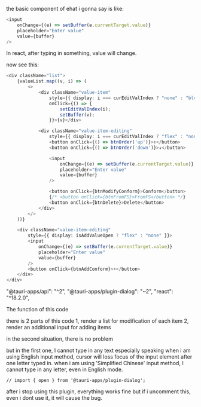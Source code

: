 
the basic component of ehat i gonna say is like:

```js
<input
    onChange={(e) => setBuffer(e.currentTarget.value)}
    placeholder="Enter value"
    value={buffer}
/>
```

In react, after typing in something, value will change.

now see this:

```typescript
<div className="list">
    {valueList.map((v, i) => (
        <>
            <div className="value-item"
                style={{ display: i === curEditValIndex ? "none" : "block" }}
                onClick={() => {
                    setEditValIndex(i);
                    setBuffer(v);
                }}>{v}</div>

            <div className="value-item-editing"
                style={{ display: i === curEditValIndex ? "flex" : "none" }}>
                <button onClick={() => btnOrder('up')}>↑</button>
                <button onClick={() => btnOrder('down')}>↓</button>

                <input
                    onChange={(e) => setBuffer(e.currentTarget.value)}
                    placeholder="Enter value"
                    value={buffer}
                />

                <button onClick={btnModifyConform}>Conform</button>
                {/* <button onClick={btnFromFS}>FromFS</button> */}
                <button onClick={btnDelete}>Delete</button>
            </div>
        </>
    ))}

    <div className="value-item-editing"
        style={{ display: isAddValueOpen ? "flex" : "none" }}>
        <input
            onChange={(e) => setBuffer(e.currentTarget.value)}
            placeholder="Enter value"
            value={buffer}
        />
        <button onClick={btnAddConform}>+</button>
    </div>
</div>
```
"@tauri-apps/api": "^2",
"@tauri-apps/plugin-dialog": "~2",
"react": "^18.2.0",

The function of this code

there is 2 parts of this code
1, render a list for modification of each item
2, render an additional input for adding items

in the second situation, there is no problem

but in the first one, I cannot type in any text
especially speaking
when i am using English input method, cursor will loss focus of the input element after one letter typed in.
when i am using 'Simplified Chinese' input method, I cannot type in any letter, even in English mode.

```
// import { open } from '@tauri-apps/plugin-dialog';
```
after i stop using this plugin, everything works fine
but if i uncomment this, even i dont use it, it will cause the bug.



